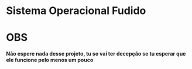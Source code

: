 # Sistema Operacional Fudido

# OBS

**Não espere nada desse projeto, tu so vai ter decepção se tu esperar que ele funcione pelo menos um pouco**
